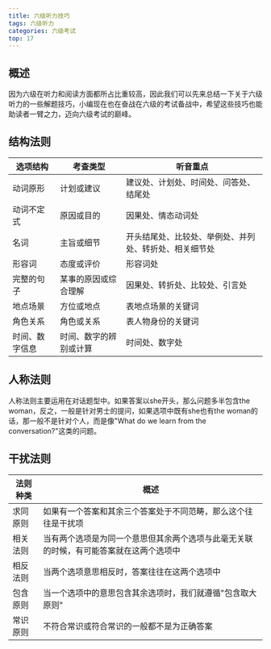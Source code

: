 ```yaml
---
title: 六级听力技巧
tags: 六级听力
categories: 六级考试
top: 17
---
```

## 概述
因为六级在听力和阅读方面都所占比重较高，因此我们可以先来总结一下关于六级听力的一些解题技巧，小编现在也在奋战在六级的考试备战中，希望这些技巧也能助读者一臂之力，迈向六级考试的巅峰。

## 结构法则
| 选项结构 | 考查类型 |听音重点|
|--|--|--|
| 动词原形 | 计划或建议 |建议处、计划处、时间处、问答处、结尾处|
|动词不定式|原因或目的|因果处、情态动词处|
|名词|主旨或细节|开头结尾处、比较处、举例处、并列处、转折处、相关细节处|
|形容词|态度或评价|形容词处|
|完整的句子|某事的原因或综合理解|因果处、转折处、比较处、引言处|
|地点场景|方位或地点|表地点场景的关键词|
|角色关系|角色或关系|表人物身份的关键词|
|时间、数字信息|时间、数字的辨别或计算|时间处、数字处|

## 人称法则
人称法则主要运用在对话题型中。如果答案以she开头，那么问题多半包含the woman，反之，一般是针对男士的提问，如果选项中既有she也有the woman的话，那一般不是针对个人，而是像"What do we learn from the conversation?"这类的问题。
<!--more-->
## 干扰法则
|法则种类|概述  |
|--|--|
| 求同原则 | 如果有一个答案和其余三个答案处于不同范畴，那么这个往往是干扰项 |
|相关法则|当有两个选项是为同一个意思但其余两个选项与此毫无关联的时候，有可能答案就在这两个选项中|
|相反法则|当两个选项意思相反时，答案往往在这两个选项中|
|包含原则|当一个选项中的意思包含其余选项时，我们就遵循"包含取大原则"|
|常识原则|不符合常识或符合常识的一般都不是为正确答案|
<!--more-->


